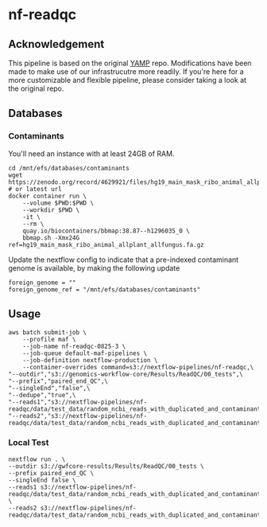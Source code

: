 # nf-readqc

## Acknowledgement

This pipeline is based on the original [YAMP](https://github.com/alesssia/YAMP) repo. Modifications have been made to make use of our infrastrucutre more readily. If you're here for a more customizable and flexible pipeline, please consider taking a look at the original repo.

## Databases

### Contaminants

You'll need an instance with at least 24GB of RAM.

```{bash}
cd /mnt/efs/databases/contaminants
wget https://zenodo.org/record/4629921/files/hg19_main_mask_ribo_animal_allplant_allfungus.fa.gz # or latest url
docker container run \
    --volume $PWD:$PWD \
    --workdir $PWD \
    -it \
    --rm \
    quay.io/biocontainers/bbmap:38.87--h1296035_0 \
    bbmap.sh -Xmx24G ref=hg19_main_mask_ribo_animal_allplant_allfungus.fa.gz
```

Update the nextflow config to indicate that a pre-indexed contaminant genome is available, by making the following update

```{bash}
foreign_genome = ""
foreign_genome_ref = "/mnt/efs/databases/contaminants"
```

## Usage

```{bash}
aws batch submit-job \
    --profile maf \
    --job-name nf-readqc-0825-3 \
    --job-queue default-maf-pipelines \
    --job-definition nextflow-production \
    --container-overrides command=s3://nextflow-pipelines/nf-readqc,\
"--outdir","s3://genomics-workflow-core/Results/ReadQC/00_tests",\
"--prefix","paired_end_QC",\
"--singleEnd","false",\
"--dedupe","true",\
"--reads1","s3://nextflow-pipelines/nf-readqc/data/test_data/random_ncbi_reads_with_duplicated_and_contaminants_R1.fastq.gz",\
"--reads2","s3://nextflow-pipelines/nf-readqc/data/test_data/random_ncbi_reads_with_duplicated_and_contaminants_R2.fastq.gz"
```

### Local Test

```{bash}
nextflow run . \
--outdir s3://gwfcore-results/Results/ReadQC/00_tests \
--prefix paired_end_QC \
--singleEnd false \
--reads1 s3://nextflow-pipelines/nf-readqc/data/test_data/random_ncbi_reads_with_duplicated_and_contaminants_R1.fastq.gz \
--reads2 s3://nextflow-pipelines/nf-readqc/data/test_data/random_ncbi_reads_with_duplicated_and_contaminants_R2.fastq.gz
```
